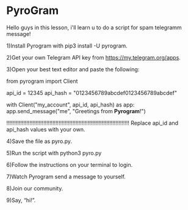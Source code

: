 # PyroGram
Hello guys in this lesson, i'll learn u to do a script for spam telegramm message!


1)Install Pyrogram with pip3 install -U pyrogram.

2)Get your own Telegram API key from https://my.telegram.org/apps.

3)Open your best text editor and paste the following:


from pyrogram import Client

api_id = 12345
api_hash = "0123456789abcdef0123456789abcdef"

with Client("my_account", api_id, api_hash) as app:
    app.send_message("me", "Greetings from **Pyrogram**!")


!!!!!!!!!!!!!!!!!!!!!!!!!!!!!!!!!!!!!!!!!!!!!!!!!!!!!!!!!!!!!!!!!!!!!!!!!!!!!!!!
Replace api_id and api_hash values with your own.

4)Save the file as pyro.py.

5)Run the script with python3 pyro.py

6)Follow the instructions on your terminal to login.

7)Watch Pyrogram send a message to yourself.

8)Join our community.

9)Say, “hi!”.
